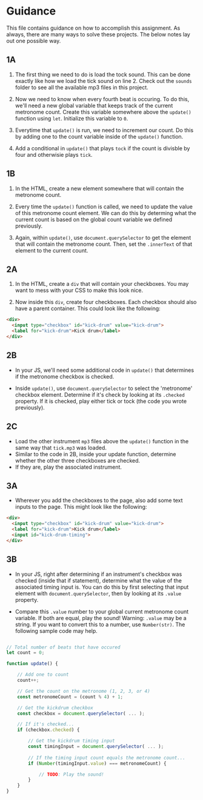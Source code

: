 # Guidance

This file contains guidance on how to accomplish this assignment. As always, there are many ways to solve these projects. The below notes lay out one possible way.

## 1A

1. The first thing we need to do is load the tock sound. This can be done exactly like how we load the tick sound on line 2. Check out the `sounds` folder to see all the available mp3 files in this project.

1. Now we need to know when every fourth beat is occuring. To do this, we'll need a new global variable that keeps track of the current metronome count. Create this variable somewhere above the `update()` function using `let`. Initialize this variable to `0`.

1. Everytime that `update()` is run, we need to increment our count. Do this by adding one to the count variable inside of the `update()` function.

1. Add a conditional in `update()` that plays `tock` if the count is divisble by four and otherwisie plays `tick`.

## 1B

1. In the HTML, create a new element somewhere that will contain the metronome count.

1. Every time the `update()` function is called, we need to update the value of this metronome count element. We can do this by determing what the current count is based on the global count variable we defined previously.

1. Again, within `update()`, use `document.querySelector` to get the element that will contain the metronome count. Then, set the `.innerText` of that element to the current count.

## 2A

1. In the HTML, create a `div` that will contain your checkboxes. You may want to mess with your CSS to make this look nice.

1. Now inside this `div`, create four checkboxes. Each checkbox should also have a parent container. This could look like the following:

```html
<div>
  <input type="checkbox" id="kick-drum" value="kick-drum">
  <label for="kick-drum">Kick drum</label>
</div>
```

## 2B

* In your JS, we'll need some additional code in `update()` that determines if the metronome checkbox is checked.

* Inside `update()`, use `document.querySelector` to select the 'metronome' checkbox element. Determine if it's check by looking at its `.checked` property. If it is checked, play either tick or tock (the code you wrote previously).

## 2C

* Load the other instrument `mp3` files above the `update()` function in the same way that `tick.mp3` was loaded.
* Similar to the code in 2B, inside your update function, determine whether the other three checkboxes are checked.
* If they are, play the associated instrument.

## 3A

* Wherever you add the checkboxes to the page, also add some text inputs to the page. This might look like the following:

```html
<div>
  <input type="checkbox" id="kick-drum" value="kick-drum">
  <label for="kick-drum">Kick drum</label>
  <input id="kick-drum-timing">
</div>
```

## 3B

* In your JS, right after determining if an instrument's checkbox was checked (inside that if statement), determine what the value of the associated timing input is. You can do this by first selecting that input element with `document.querySelector`, then by looking at its `.value` property.

* Compare this `.value` number to your global current metronome count variable. If both are equal, play the sound! Warning: `.value` may be a string. If you want to convert this to a number, use `Number(str)`. The following sample code may help.

```javascript

// Total number of beats that have occured
let count = 0;

function update() {

    // Add one to count
    count++;

    // Get the count on the metronome (1, 2, 3, or 4)
    const metronomeCount = (count % 4) + 1;

    // Get the kickdrum checkbox
    const checkbox = document.querySelector( ... );

    // If it's checked...
    if (checkbox.checked) {

        // Get the kickdrum timing input
        const timingInput = document.querySelector( ... );
        
        // If the timing input count equals the metronome count...
        if (Number(timingInput.value) === metronomeCount) {

            // TODO: Play the sound!
        }
    }
}

```
